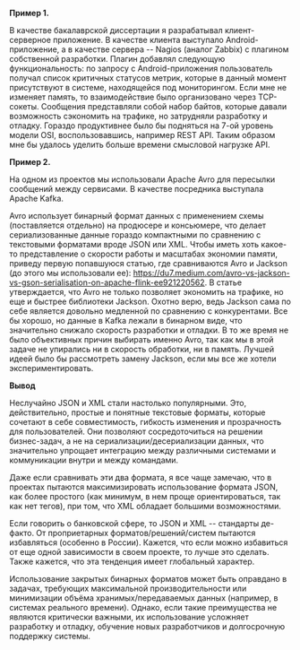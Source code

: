 **Пример 1.**

В качестве бакалаврской диссертации я разрабатывал клиент-серверное приложение. В качестве клиента выступало Android-приложение, а в качестве сервера -- Nagios (аналог Zabbix) с плагином собственной разработки. Плагин добавлял следующую функциональность: по запросу с Android-приложения пользователь получал список критичных статусов метрик, которые в данный момент присутствуют в системе, находящейся под мониторингом. Если мне не изменяет память, то взаимодействие было организовано через TCP-сокеты. Сообщения представляли собой набор байтов, которые давали возможность сэкономить на трафике, но затрудняли разработку и отладку. Гораздо продуктивнее было бы подняться на 7-ой уровень модели OSI, воспользовавшись, например REST API. Таким образом мне бы удалось уделить больше времени смысловой нагрузке API.

**Пример 2.**

На одном из проектов мы использовали Apache Avro для пересылки сообщений между сервисами. В качестве посредника выступала Apache Kafka. 

Avro использует бинарный формат данных с применением схемы (поставляется отдельно) на продюсере и консьюмере, что делает сериализованные данные гораздо компактными по сравнению с текстовыми форматами вроде JSON или XML. Чтобы иметь хоть какое-то представление о скорости работы и масштабах экономии памяти, приведу первую попавшуюся статью, где сравниваются Avro и Jackson (до этого мы использовали ее): https://du7.medium.com/avro-vs-jackson-vs-gson-serialisation-on-apache-flink-ee921220562. В статье утверждается, что Avro не только позволяет экономить на трафике, но еще и быстрее библиотеки Jackson. Охотно верю, ведь Jackson сама по себе является довольно медленной по сравнению с конкурентами. Все бы хорошо, но данные в Kafka лежали в бинарном виде, что значительно снижало скорость разработки и отладки. В то же время не было объективных причин выбирать именно Avro, так как мы в этой задаче не упирались ни в скорость обработки, ни в память. Лучшей идеей было бы рассмотреть замену Jackson, если мы все же хотели экспериментировать.

**Вывод**

Неслучайно JSON и XML стали настолько популярными. Это, действительно, простые и понятные текстовые форматы, которые сочетают в себе совместимость, гибкость изменения и прозрачность для пользователей. Они позволяют сосредоточиться на решении бизнес-задач, а не на сериализации/десериализации данных, что значительно упрощает интеграцию между различными системами и коммуникации внутри и между командами.

Даже если сравнивать эти два формата, я все чаще замечаю, что в проектах пытаются максимизировать использование формата JSON, как более простого (как минимум, в нем проще ориентироваться, так как нет тегов), при том, что XML обладает большими возможностями.

Если говорить о банковской сфере, то JSON и XML -- стандарты де-факто. От проприетарных форматов/решений/систем пытаются избавляться (особенно в России). Кажется, что если можно избавиться от еще одной зависимости в своем проекте, то лучше это сделать. Также кажется, что эта тенденция имеет глобальный характер.

Использование закрытых бинарных форматов может быть оправдано в задачах, требующих максимальной производительности или минимизации объёма хранимых/передаваемых данных (например, в системах реального времени). Однако, если такие преимущества не являются критически важными, их использование усложняет разработку и отладку, обучение новых разработчиков и долгосрочную поддержку системы.